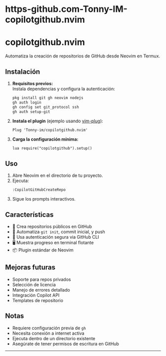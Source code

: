 # https-github.com-Tonny-IM-copilotgithub.nvim
# copilotgithub.nvim

Automatiza la creación de repositorios de GitHub desde Neovim en Termux.

## Instalación

1. **Requisitos previos:**  
   Instala dependencias y configura la autenticación:
   ```bash
   pkg install git gh neovim nodejs
   gh auth login
   gh config set git_protocol ssh
   gh auth setup-git
   ```

2. **Instala el plugin** (ejemplo usando [vim-plug](https://github.com/junegunn/vim-plug)):
   ```vim
   Plug 'Tonny-im/copilotgithub.nvim'
   ```

3. **Carga la configuración mínima:**
   ```vim
   lua require("copilotgithub").setup()
   ```

## Uso

1. Abre Neovim en el directorio de tu proyecto.
2. Ejecuta:
   ```
   :CopilotGitHubCreateRepo
   ```
3. Sigue los prompts interactivos.

## Características

- 🚀 Crea repositorios públicos en GitHub
- 🤖 Automatiza `git init`, commit inicial, y push
- 🔐 Usa autenticación segura via GitHub CLI
- 🖥 Muestra progreso en terminal flotante
- 📦 Plugin estándar de Neovim

## Mejoras futuras

- Soporte para repos privados
- Selección de licencia
- Manejo de errores detallado
- Integración Copilot API
- Templates de repositorio

## Notas

- Requiere configuración previa de `gh`
- Necesita conexión a internet activa
- Ejecuta dentro de un directorio existente
- Asegúrate de tener permisos de escritura en GitHub

---
